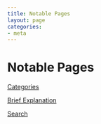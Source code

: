 ```yaml
---
title: Notable Pages
layout: page
categories:
- meta
---
```


# Notable Pages

[Categories](/meta/categories.md)

[Brief Explanation](/meta/brief_explanation.md)

[Search](/meta/search.md)
